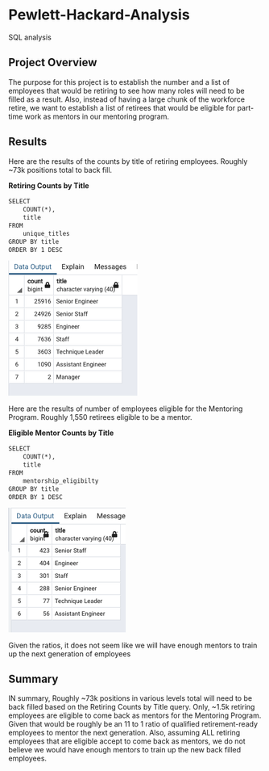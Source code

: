 # Pewlett-Hackard-Analysis
SQL analysis


## Project Overview
The purpose for this project is to establish the number and a list of employees that would be retiring to
see how many roles will need to be filled as a result.
Also, instead of having a large chunk of the workforce retire, we want to establish a list of retirees
that would be eligible for part-time work as mentors in our mentoring program.

## Results
Here are the results of the counts by title of retiring employees. Roughly ~73k positions total to back fill.

**Retiring Counts by Title**
```
SELECT 
	COUNT(*),
	title
FROM
	unique_titles
GROUP BY title
ORDER BY 1 DESC
```
![Retiring Counts by Title](Data/Retiring_counts_by_title.png)

Here are the results of number of employees eligible for the Mentoring Program. Roughly 1,550 retirees eligible
to be a mentor.

**Eligible Mentor Counts by Title**

```
SELECT 
	COUNT(*),
	title
FROM
	mentorship_eligibilty
GROUP BY title
ORDER BY 1 DESC
```
![Eligible Mentor Counts by Title](Data/Eligible_mentor_counts_by_title.png)


Given the ratios, it does not seem like we will have enough mentors to train up the next generation of employees


## Summary

IN summary, Roughly ~73k positions in various levels total will need to be back filled based on the Retiring
Counts by Title query. Only, ~1.5k retiring employees are eligible to come back as mentors for the Mentoring
Program.
Given that would be roughly be an 11 to 1 ratio of qualified retirement-ready employees to mentor the next
generation. Also, assuming ALL retiring employees that are eligible accept to come back as mentors, we do
not believe we would have enough mentors to train up the new back filled employees. 
